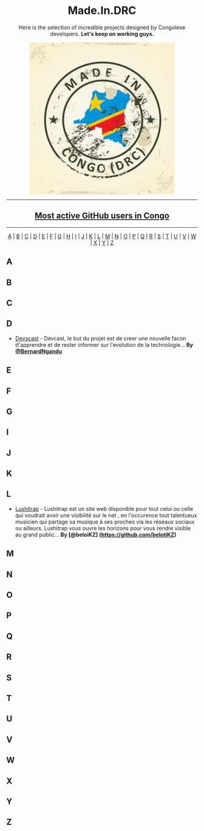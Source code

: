 <h1 align="center">
  Made.In.DRC
</h1>

<p align="center">
Here is the selection of incredible projects designed by Congolese developers.
<strong>Let's keep on working guys.</strong></p>

<p align="center"><img align="center" src="img/9d4bb757d30d6e75207896842f7cd884--congo-kinshasa-vector-vector.jpg" height="400em" />
</p>

-----------------

<h2 align="center">
  <a href="https://commits.top/congo.html">Most active GitHub users in Congo</a>
</h2>

----------------

<p align="center">
  <a href="#A">A</a> | <a href="#B">B</a> | <a href="#C">C</a> | <a href="#D">D</a> | <a href="#E">E</a> | <a href="#F">F</a> | <a href="#G">G</a> | <a href="#H">H</a> | <a href="#I">I</a> | <a href="#J">J</a> | <a href="#K">K</a> | <a href="#L">L</a> | <a href="#M">M</a> | <a href="#N">N</a> | <a href="#O">O</a> | <a href="#P">P</a> | <a href="#Q">Q</a> | <a href="#R">R</a> | <a href="#S">S</a> | <a href="#T">T</a> | <a href="#U">U</a> | <a href="#V">V</a> | <a href="#W">W</a> | <a href="#X">X</a> | <a href="#Y">Y</a> | <a href="#Z">Z</a>
</p>

## <a name="A"> </a>A

## <a name="B"> </a>B

## <a name="C"> </a>C

## <a name="D"> </a>D

* [Devscast](https://github.com/itotafrica/devscast-backend) - Devcast, le but du projet est de creer une nouvelle facon d'apprendre et de rester informer sur l'evolution de la technologie...  **By [@BernardNgandu](https://twitter.com/bernardngandu)**

## <a name="E"> </a>E

## <a name="F"> </a>F

## <a name="G"> </a>G

## <a name="I"> </a>I

## <a name="J"> </a>J

## <a name="K"> </a>K

## <a name="L"> </a>L
* [Lushitrap](https://lushitrap.com) - Lushitrap est un site web disponible pour tout celui ou celle qui voudrait avoir une visibilité sur le net , en l'occurence tout talentueux musicien qui partage sa musique à ses proches via les réseaux sociaux ou ailleurs. Lushitrap vous ouvre les horizons pour vous rendre visible au grand public... **By [@beloiKZ] (https://github.com/belotiKZ)**

## <a name="M"> </a>M

## <a name="N"> </a>N

## <a name="O"> </a>O

## <a name="P"> </a>P

## <a name="Q"> </a>Q

## <a name="R"> </a>R

## <a name="S"> </a>S

## <a name="T"> </a>T

## <a name="U"> </a>U

## <a name="V"> </a>V

## <a name="W"> </a>W

## <a name="X"> </a>X

## <a name="Y"> </a>Y

## <a name="Z"> </a>Z
